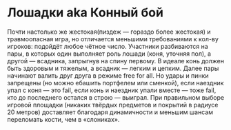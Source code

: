 # Лошадки aka Конный бой

Почти настолько же жестокая(пиздеж — гораздо более жестокая) и травмоопасная игра, но отличается меньшими требованиями к кол-ву игроков: подойдёт любое чётное число. Участники разбиваются на пары, в которых один выполняет роль лошади (коня, уточняя пол), а другой — всадника, запрыгнув на спину первому. В идеале конь должен быть здоровым и тяжелым, а всадник — легким и цепким. Далее пары начинают валить друг друга в режиме free for all. Но удары и пинки запрещены (но можно ебашить портфелем или сменкой), если наездник упал с коня — это fail, если конь и наездник упали вместе — тоже fail, кто до последнего остался в строю — выиграл. При правильном выборе игровой площадки (никаких твёрдых предметов и покрытий в радиусе 20 метров) доставляет благодаря динамичности и меньшим шансам переломать кости, чем в «слониках».
